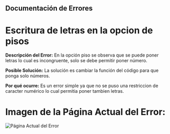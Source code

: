 ## Documentación de Errores

# Escritura de letras en la opcion de pisos 

**Descripción del Error:**
En la opción piso se observa que se puede poner letras lo cual es incongruente, solo se debe permitir poner número. 

**Posible Solución:**
La solución es cambiar la función del código para que ponga solo números.

**Por qué ocurre:**
Es un error simple ya que no se puso una restriccion de caracter numérico lo cual permitia poner tambien letras.

# Imagen de la Página Actual del Error:
![Página Actual del Error](https://github.com/SantiagoCabana/B01_Hotel.github.io/blob/gh-pages/src/pages/image/image-3.png)